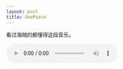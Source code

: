 ```yaml
---
layout: post
title: OnePiece
---
```


看过海贼的都懂得这段音乐。

<audio src="http://www.lattespirit.com/wp-content/uploads/2013/03/op-memory.mp3" controls="controls" loop="loop" ></audio>